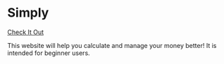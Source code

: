 # Simply

[Check It Out](https://icramdoku.github.io/SimplyBudget.github.io/)

This website will help you calculate and manage your money better!
It is intended for beginner users.
